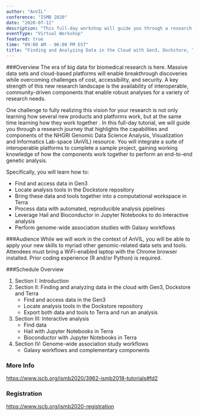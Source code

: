 ```yaml
---
author: "AnVIL"
conference: "ISMB 2020"
date: "2020-07-12"
description: "This full-day workshop will guide you through a research journey that highlights the capabilities and components of the NHGRI Genomic Data Science Analysis, Visualization and Informatics Lab-space (AnVIL) resource."
eventType: "Virtual Workshop"
featured: true
time: "09:00 AM - 06:00 PM EST"
title: "Finding and Analyzing Data in the Cloud with Gen3, Dockstore, Terra, and Galaxy"
---
```


<event-hero></event-hero>

###Overview
The era of big data for biomedical research is here. Massive data sets and cloud-based platforms will enable breakthrough discoveries while overcoming challenges of cost, accessibility, and security. A key strength of this new research landscape is the availability of interoperable, community-driven components that enable robust analyses for a variety of research needs.

One challenge to fully realizing this vision for your research is not only learning how several new products and platforms work, but at the same time learning how they work together . In this full-day tutorial, we will guide you through a research journey that highlights the capabilities and components of the NHGRI Genomic Data Science Analysis, Visualization and Informatics Lab-space (AnVIL) resource. You will integrate a suite of interoperable platforms to complete a sample project, gaining working knowledge of how the components work together to perform an end-to-end genetic analysis.

Specifically, you will learn how to:
- Find and access data in Gen3
- Locate analysis tools in the Dockstore repository
- Bring these data and tools together into a computational workspace in Terra
- Process data with automated, reproducible analysis pipelines
- Leverage Hail and Bioconductor in Jupyter Notebooks to do interactive analysis
- Perform genome-wide association studies with Galaxy workflows

###Audience
While we will work in the context of AnVIL, you will be able to apply your new skills to myriad other genomic-related data sets and tools. Attendees must bring a WiFi-enabled laptop with the Chrome browser installed. Prior coding experience (R and/or Python) is required.

###Schedule Overview
1. Section I: Introduction
1. Section II: Finding and analyzing data in the cloud with Gen3, Dockstore and Terra
    - Find and access data in the Gen3
    - Locate analysis tools in the Dockstore repository
    - Export both data and tools to Terra and run an analysis
1. Section III: Interactive analysis
    - Find data
    - Hail with Jupyter Notebooks in Terra
    - Bioconductor with Jupyter Notebooks in Terra
1. Section IV: Genome-wide association study workflows
    - Galaxy workflows and complementary components
    
### More Info
https://www.iscb.org/ismb2020/3962-ismb2018-tutorials#fd2

### Registration
https://www.iscb.org/ismb2020-registration
